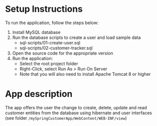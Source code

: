 
Setup Instructions
====================================================

To run the application, follow the steps below:


1. Install MySQL database
2. Run the database scripts to create a user and load sample data
     - sql-scripts/01-create-user.sql
     - sql-scripts/02-customer-tracker.sql
3. Open the source code for the appropriate version
4. Run the application:
     - Select the root project folder
     - Right-Click, select Run As > Run On Server
     - Note that you will also need to install Apache Tomcat 8 or higher  
     
        
App description
====================================================

The app offers the user the change to create, delete, update and read customer entities from the database using hibernate and user interfaces (see folder ``/mySpringCustomerApp/WebContent/WEB-INF/view``)
     